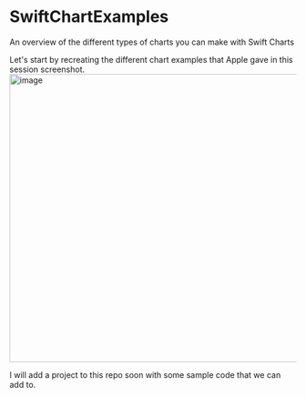 # SwiftChartExamples
An overview of the different types of charts you can make with Swift Charts

Let's start by recreating the different chart examples that Apple gave in this session screenshot.
<img width="506" alt="image" src="https://user-images.githubusercontent.com/170948/173253555-6994957a-b3e2-4e6f-b6ed-c7edadb62eb6.png">

I will add a project to this repo soon with some sample code that we can add to.
